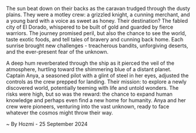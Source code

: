 
The sun beat down on their backs as the caravan trudged through the dusty plains. They were a motley crew: a grizzled knight, a cunning merchant, and a young bard with a voice as sweet as honey. Their destination? The fabled city of El Dorado, whispered to be built of gold and guarded by fierce warriors. The journey promised peril, but also the chance to see the world, taste exotic foods, and tell tales of bravery and cunning back home. Each sunrise brought new challenges - treacherous bandits, unforgiving deserts, and the ever-present fear of the unknown. 

A deep hum reverberated through the ship as it pierced the veil of the atmosphere, hurtling toward the shimmering blue of a distant planet. Captain Anya, a seasoned pilot with a glint of steel in her eyes, adjusted the controls as the crew prepped for landing. Their mission: to explore a newly discovered world, potentially teeming with life and untold wonders. The risks were high, but so was the reward: the chance to expand human knowledge and perhaps even find a new home for humanity. Anya and her crew were pioneers, venturing into the vast unknown, ready to face whatever the cosmos might throw their way. 

~ By Hozmi - 25 September 2024
